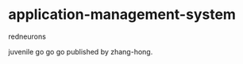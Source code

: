 application-management-system
=============================

redneurons

juvenile go go go published by zhang-hong.
